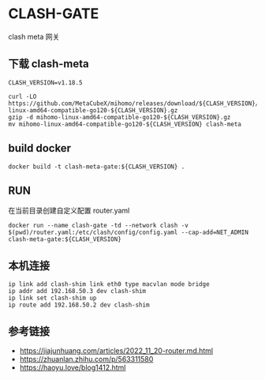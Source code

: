 # CLASH-GATE

clash meta 网关

## 下载 clash-meta
```
CLASH_VERSION=v1.18.5

curl -LO https://github.com/MetaCubeX/mihomo/releases/download/${CLASH_VERSION}/mihomo-linux-amd64-compatible-go120-${CLASH_VERSION}.gz
gzip -d mihomo-linux-amd64-compatible-go120-${CLASH_VERSION}.gz
mv mihomo-linux-amd64-compatible-go120-${CLASH_VERSION} clash-meta
```

## build docker
```
docker build -t clash-meta-gate:${CLASH_VERSION} .
```

## RUN
在当前目录创建自定义配置 router.yaml

```
docker run --name clash-gate -td --network clash -v $(pwd)/router.yaml:/etc/clash/config/config.yaml --cap-add=NET_ADMIN clash-meta-gate:${CLASH_VERSION}
```

## 本机连接
```
ip link add clash-shim link eth0 type macvlan mode bridge
ip addr add 192.168.50.3 dev clash-shim
ip link set clash-shim up
ip route add 192.168.50.2 dev clash-shim
```

## 参考链接
- https://jiajunhuang.com/articles/2022_11_20-router.md.html
- https://zhuanlan.zhihu.com/p/563311580
- https://haoyu.love/blog1412.html
